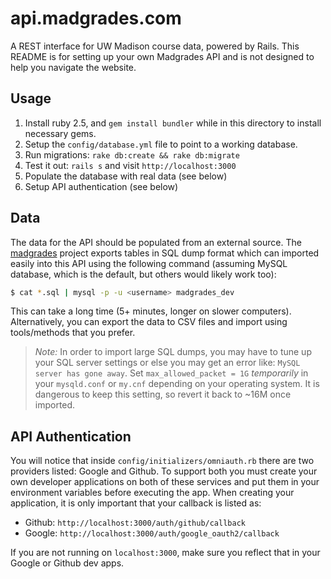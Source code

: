 # api.madgrades.com

A REST interface for UW Madison course data, powered by Rails. This README is for setting up your own Madgrades API and is not designed to help you navigate the website.

## Usage

1. Install ruby 2.5, and `gem install bundler` while in this directory to install necessary gems.
2. Setup the `config/database.yml` file to point to a working database.
3. Run migrations: `rake db:create && rake db:migrate`
4. Test it out: `rails s` and visit `http://localhost:3000`
5. Populate the database with real data (see below)
6. Setup API authentication (see below)

## Data

The data for the API should be populated from an external source. The [madgrades](https://github.com/thekeenant/madgrades) project exports tables in SQL dump format which can imported easily into this API using the following command (assuming MySQL database, which is the default, but others would likely work too):

```sh
$ cat *.sql | mysql -p -u <username> madgrades_dev
```

This can take a long time (5+ minutes, longer on slower computers). Alternatively, you can export the data to CSV files and import using tools/methods that you prefer.

> *Note:* In order to import large SQL dumps, you may have to tune up your SQL server settings or else you may get an error like: `MySQL server has gone away`. Set `max_allowed_packet = 1G` _temporarily_ in your `mysqld.conf` or `my.cnf` depending on your operating system. It is dangerous to keep this setting, so revert it back to ~16M once imported.


## API Authentication

You will notice that inside `config/initializers/omniauth.rb` there are two providers listed: Google and Github. To support both you must create your own developer applications on both of these services and put them in your environment variables before executing the app. When creating your application, it is only important that your callback is listed as:

* Github: `http://localhost:3000/auth/github/callback`
* Google: `http://localhost:3000/auth/google_oauth2/callback`

If you are not running on `localhost:3000`, make sure you reflect that in your Google or Github dev apps.
